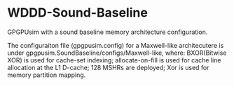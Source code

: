 # WDDD-Sound-Baseline
GPGPUsim with a sound baseline memory architecture configuration.

The configuraiton file (gpgpusim.config) for a Maxwell-like architecutere is under gpgpusim.SoundBaseline/configs/Maxwell-like, where:
  BXOR(Bitwise  XOR) is used for cache-set indexing;
  allocate-on-fill is used for cache line allocation at the L1 D-cache;
  128 MSHRs are deployed;
  Xor is used for memory partition mapping.

